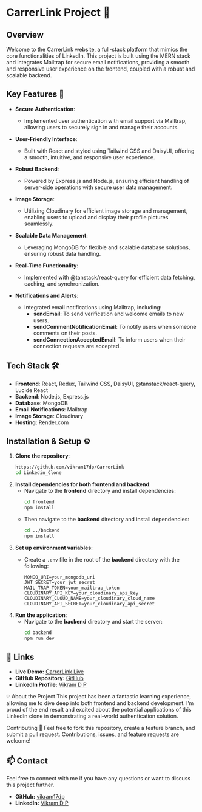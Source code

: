 # CarrerLink Project 🚀

## Overview
Welcome to the CarrerLink website, a full-stack platform that mimics the core functionalities of LinkedIn. This project is built using the MERN stack and integrates Mailtrap for secure email notifications, providing a smooth and responsive user experience on the frontend, coupled with a robust and scalable backend.

## Key Features 🔑

- **Secure Authentication**:
  - Implemented user authentication with email support via Mailtrap, allowing users to securely sign in and manage their accounts.

- **User-Friendly Interface**:
  - Built with React and styled using Tailwind CSS and DaisyUI, offering a smooth, intuitive, and responsive user experience.

- **Robust Backend**:
  - Powered by Express.js and Node.js, ensuring efficient handling of server-side operations with secure user data management.

- **Image Storage**:
  - Utilizing Cloudinary for efficient image storage and management, enabling users to upload and display their profile pictures seamlessly.

- **Scalable Data Management**:
  - Leveraging MongoDB for flexible and scalable database solutions, ensuring robust data handling.

- **Real-Time Functionality**:
  - Implemented with @tanstack/react-query for efficient data fetching, caching, and synchronization.

- **Notifications and Alerts**:
  - Integrated email notifications using Mailtrap, including:
    - **sendEmail**: To send verification and welcome emails to new users.
    - **sendCommentNotificationEmail**: To notify users when someone comments on their posts.
    - **sendConnectionAcceptedEmail**: To inform users when their connection requests are accepted.

## Tech Stack 🛠️

- **Frontend**: React, Redux, Tailwind CSS, DaisyUI, @tanstack/react-query, Lucide React
- **Backend**: Node.js, Express.js
- **Database**: MongoDB
- **Email Notifications**: Mailtrap
- **Image Storage**: Cloudinary
- **Hosting**: Render.com

## Installation & Setup ⚙️

1. **Clone the repository**:
   ```bash
   https://github.com/vikram17dp/CarrerLink
   cd Linkedin_Clone
2. **Install dependencies for both frontend and backend**:
   - Navigate to the **frontend** directory and install dependencies:
     ```bash
     cd frontend
     npm install
     ```
   - Then navigate to the **backend** directory and install dependencies:
     ```bash
     cd ../backend
     npm install
     ```
3. **Set up environment variables**:
   - Create a `.env` file in the root of the **backend** directory with the following:

     ```env
     MONGO_URI=your_mongodb_uri
     JWT_SECRET=your_jwt_secret
     MAIL_TRAP_TOKEN=your_mailtrap_token
     CLOUDINARY_API_KEY=your_cloudinary_api_key
     CLOUDINARY_CLOUD_NAME=your_cloudinary_cloud_name
     CLOUDINARY_API_SECRET=your_cloudinary_api_secret
     ```
4. **Run the application**:
   - Navigate to the **backend** directory and start the server:
     ```bash
     cd backend
     npm run dev
     ```
## 🔗 Links

- **Live Demo:** [CarrerLink Live](https://carrerlink.onrender.com/login)
- **GitHub Repository:** [GitHub](https://github.com/vikram17dp/CarrerLink.git)
- **LinkedIn Profile:** [Vikram D P](https://www.linkedin.com/in/vikram-d-p-20053127b/)

💡 About the Project
This project has been a fantastic learning experience, allowing me to dive deep into both frontend and backend development. I’m proud of the end result and excited about the potential applications of this LinkedIn clone in demonstrating a real-world authentication solution.

Contributing 🤝
Feel free to fork this repository, create a feature branch, and submit a pull request. Contributions, issues, and feature requests are welcome!

## 📫 Contact

Feel free to connect with me if you have any questions or want to discuss this project further.

- **GitHub:** [vikram17dp](https://github.com/vikram17dp)
- **LinkedIn:** [Vikram D P](https://www.linkedin.com/in/vikram-d-p-20053127b/)
